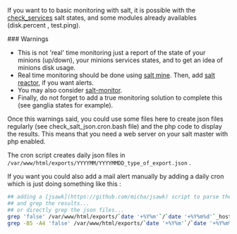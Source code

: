 If you want to to basic monitoring with salt, it is possible with the [check_services](../check_services/README.md) salt states, and some modules already availables (disk.percent , test.ping).

### Warnings
 - This is not 'real' time monitoring just a report of the state of your minions (up/down), your minions services states, and to get an idea of minions disk usage.
 - Real time monitoring should be done using [salt mine](https://docs.saltstack.com/en/latest/topics/mine/). Then, add [salt reactor](https://docs.saltstack.com/en/latest/topics/reactor/), if you want alerts.
 - You may also consider [salt-monitor](https://github.com/thatch45/salt-monitor).
 - Finally, do not forget to add a true monitoring solution to complete this (see ganglia states for example).

Once this warnings said, you could use some files here to create json files regularly (see check_salt_json.cron.bash file) and the php code to display the results. This means that you need a web server on your salt master with php enabled.

The cron script creates daily json files in ``` /var/www/html/exports/YYYYMM/YYYYMMDD_type_of_export.json ``` .

If you want you could also add a mail alert manually by adding a daily cron which is just doing something like this :

```bash
## adding a [jsawk](https://github.com/micha/jsawk) script to parse the content of your json files 
## and grep the results...
## or directly grep the json files...
grep 'false' /var/www/html/exports/`date '+%Y%m'`/`date '+%Y%m%d'`_hosts_status.json
grep -B5 -A4 'false' /var/www/html/exports/`date '+%Y%m'`/`date '+%Y%m%d'`_services.json
```
